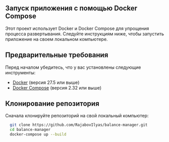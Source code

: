## Запуск приложения с помощью Docker Compose

Этот проект использует Docker и Docker Compose для упрощения процесса развертывания. Следуйте инструкциям ниже, чтобы запустить приложение на своем локальном компьютере.

## Предварительные требования

Перед началом убедитесь, что у вас установлены следующие инструменты:

- [Docker](https://www.docker.com/get-started) (версия 27.5 или выше)
- [Docker Compose](https://docs.docker.com/compose/install/) (версия 2.32 или выше)

## Клонирование репозитория

Сначала клонируйте репозиторий на свой локальный компьютер:

```bash
  git clone https://github.com/RajabovIlyas/balance-manager.git
  cd balance-manager
  docker-compose up --build
```